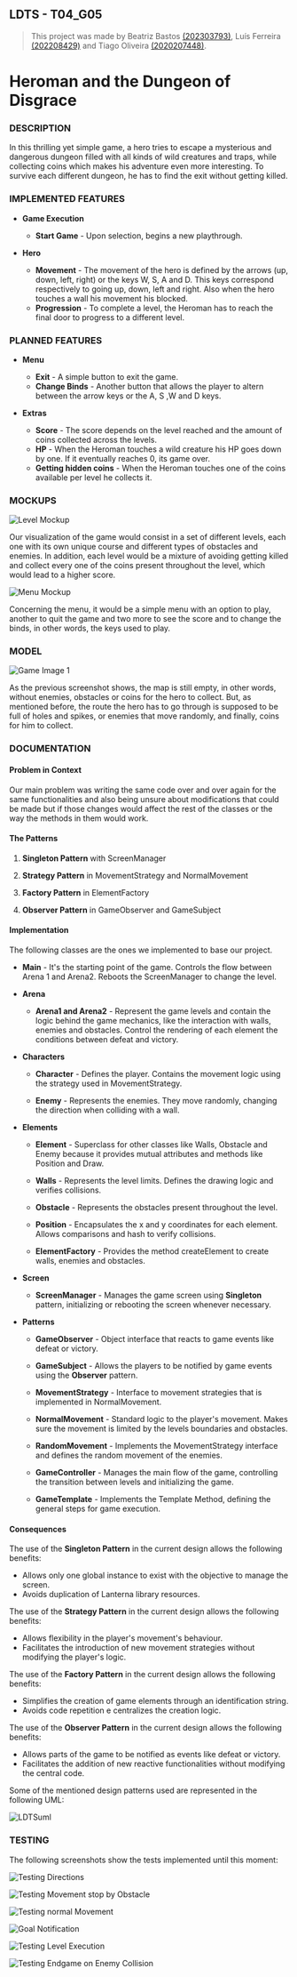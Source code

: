 
## LDTS - T04_G05

> This project was made by Beatriz Bastos [(202303793)](https://sigarra.up.pt/feup/pt/fest_geral.cursos_list?pv_num_unico=202303793), Luís Ferreira [(202208429)](https://sigarra.up.pt/feup/pt/fest_geral.cursos_list?pv_num_unico=202208429) and Tiago Oliveira [(2020207448)](https://sigarra.up.pt/feup/pt/fest_geral.cursos_list?pv_num_unico=202007448).

# Heroman and the Dungeon of Disgrace
### DESCRIPTION

In this thrilling yet simple game, a hero tries to escape a mysterious and dangerous dungeon filled with all kinds of wild
creatures and traps, while collecting coins which makes his adventure even more interesting. To survive each different dungeon, he has to find the exit without getting killed.

### IMPLEMENTED FEATURES

- **Game Execution**
    - **Start Game** - Upon selection, begins a new playthrough.

- **Hero**
    - **Movement** - The movement of the hero is defined by the arrows (up, down, left, right) or the keys W, S, A and D. This keys correspond respectively to going up, down, left and right. Also when the hero touches a wall his movement his blocked.
    - **Progression** - To complete a level, the Heroman has to reach the final door to progress to a different level.

### PLANNED FEATURES

- **Menu**
    - **Exit** - A simple button to exit the game.
    - **Change Binds** - Another button that allows the player to altern between the arrow keys or the A, S ,W and D keys.

- **Extras**
    - **Score** - The score depends on the level reached and the amount of coins collected across the levels.
    - **HP** - When the Heroman touches a wild creature his HP goes down by one. If it eventually reaches 0, its game over.
    - **Getting hidden coins** - When the Heroman touches one of the coins available per level he collects it.

### MOCKUPS

![Level Mockup](Images/Mockups/mockupgame2.jpg)

Our visualization of the game would consist in a set of different levels, each one with its own unique course and different
types of obstacles and enemies. In addition, each level would be a mixture of avoiding getting killed and collect every one of the
coins present throughout the level, which would lead to a higher score.


![Menu Mockup](Images/Mockups/Menumockup.png)

Concerning the menu, it would be a simple menu with an option to play, another to quit the game and two more to see the score and to change the binds, in
other words, the keys used to play.

### MODEL

![Game Image 1](Images/GameScreenshots/LDTSgame1.jpg)

As the previous screenshot shows, the map is still empty, in other words, without enemies, obstacles or coins for the hero to collect. But, as mentioned before, the route the hero
has to go through is supposed to be full of holes and spikes, or enemies that move randomly, and finally, coins for him to collect.

### DOCUMENTATION

#### **Problem in Context**
Our main problem was writing the same code over and over again for the same functionalities and also being unsure about modifications that
could be made but if those changes would affect the rest of the classes or the way the methods in them would work.

#### **The Patterns**

1. **Singleton Pattern** with ScreenManager

2. **Strategy Pattern** in MovementStrategy and NormalMovement

3. **Factory Pattern** in ElementFactory

4. **Observer Pattern** in GameObserver and GameSubject

#### **Implementation**

The following classes are the ones we implemented to base our project.

- **Main** - It's the starting point of the game. Controls the flow between Arena 1 and Arena2. Reboots the ScreenManager to change the level.

- **Arena**
    - **Arena1 and Arena2** - Represent the game levels and contain the logic behind the game mechanics, like the interaction with walls, enemies and obstacles. Control the rendering of each element the conditions between defeat and victory.

- **Characters**
    - **Character** - Defines the player. Contains the movement logic using the strategy used in MovementStrategy.

    - **Enemy** - Represents the enemies. They move randomly, changing the direction when colliding with a wall.

- **Elements**
    - **Element** - Superclass for other classes like Walls, Obstacle and Enemy because it provides mutual attributes and methods like Position and Draw.

    - **Walls** - Represents the level limits. Defines the drawing logic and verifies collisions.

    - **Obstacle** - Represents the obstacles present throughout the level.

    - **Position** - Encapsulates the x and y coordinates for each element. Allows comparisons and hash to verify collisions.

    - **ElementFactory** - Provides the method createElement to create walls, enemies and obstacles.

- **Screen**
    - **ScreenManager** - Manages the game screen using **Singleton** pattern, initializing or rebooting the screen whenever necessary.

- **Patterns**
    - **GameObserver** - Object interface that reacts to game events like defeat or victory.

    - **GameSubject** - Allows the players to be notified by game events using the **Observer** pattern.

    - **MovementStrategy** - Interface to movement strategies that is implemented in NormalMovement.

    - **NormalMovement** - Standard logic to the player's movement. Makes sure the movement is limited by the levels boundaries and obstacles.

    - **RandomMovement** - Implements the MovementStrategy interface and defines the random movement of the enemies.

    - **GameController** - Manages the main flow of the game, controlling the transition between levels and initializing the game.

    - **GameTemplate** - Implements the Template Method, defining the general steps for game execution.

#### **Consequences**

The use of the **Singleton Pattern** in the current design allows the following benefits:

- Allows only one global instance to exist with the objective to manage the screen.
- Avoids duplication of Lanterna library resources.

The use of the **Strategy Pattern** in the current design allows the following benefits:

- Allows flexibility in the player's movement's behaviour.
- Facilitates the introduction of new movement strategies without modifying the player's logic.

The use of the **Factory Pattern** in the current design allows the following benefits:

- Simplifies the creation of game elements through an identification string.
- Avoids code repetition e centralizes the creation logic.

The use of the **Observer Pattern** in the current design allows the following benefits:

- Allows parts of the game to be notified as events like defeat or victory.
- Facilitates the addition of new reactive functionalities without modifying the central code.


Some of the mentioned design patterns used are represented in the following UML:

![LDTSuml](Images/UML/UMLldts.jpg)

### TESTING

The following screenshots show the tests implemented until this moment:

![Testing Directions](Images/TestingScreenshots/testing1.jpg)

![Testing Movement stop by Obstacle](Images/TestingScreenshots/testing2.jpg)

![Testing normal Movement](Images/TestingScreenshots/testing3.jpg)

![Goal Notification](Images/TestingScreenshots/testing4.jpg)

![Testing Level Execution](Images/TestingScreenshots/testing5.jpg)

![Testing Endgame on Enemy Collision](Images/TestingScreenshots/testing6.jpg)
